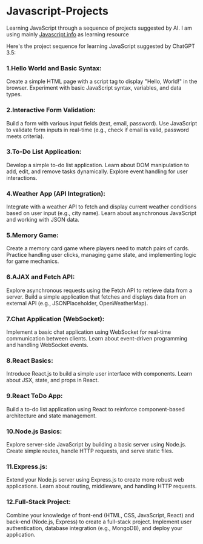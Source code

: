 # Javascript-Projects
Learning JavaScript through a sequence of projects suggested by AI. I am using mainly [Javascript.info](https://javascript.info/) as learning resource

Here's the project sequence for learning JavaScript suggested by ChatGPT 3.5:

### 1.Hello World and Basic Syntax:

Create a simple HTML page with a script tag to display "Hello, World!" in the browser.
Experiment with basic JavaScript syntax, variables, and data types.

### 2.Interactive Form Validation:
 Build a form with various input fields (text, email, password).
Use JavaScript to validate form inputs in real-time (e.g., check if email is valid, password meets criteria).

### 3.To-Do List Application:
Develop a simple to-do list application.
Learn about DOM manipulation to add, edit, and remove tasks dynamically.
Explore event handling for user interactions.

### 4.Weather App (API Integration):

Integrate with a weather API to fetch and display current weather conditions based on user input (e.g., city name).
Learn about asynchronous JavaScript and working with JSON data.

### 5.Memory Game:
Create a memory card game where players need to match pairs of cards.
Practice handling user clicks, managing game state, and implementing logic for game mechanics.

### 6.AJAX and Fetch API:
Explore asynchronous requests using the Fetch API to retrieve data from a server.
Build a simple application that fetches and displays data from an external API (e.g., JSONPlaceholder, OpenWeatherMap).

### 7.Chat Application (WebSocket):
Implement a basic chat application using WebSocket for real-time communication between clients.
Learn about event-driven programming and handling WebSocket events.

### 8.React Basics:
Introduce React.js to build a simple user interface with components.
Learn about JSX, state, and props in React.

### 9.React ToDo App:
Build a to-do list application using React to reinforce component-based architecture and state management.

### 10.Node.js Basics:
Explore server-side JavaScript by building a basic server using Node.js.
Create simple routes, handle HTTP requests, and serve static files.

### 11.Express.js:
Extend your Node.js server using Express.js to create more robust web applications.
Learn about routing, middleware, and handling HTTP requests.

### 12.Full-Stack Project:
Combine your knowledge of front-end (HTML, CSS, JavaScript, React) and back-end (Node.js, Express) to create a full-stack project.
Implement user authentication, database integration (e.g., MongoDB), and deploy your application.
